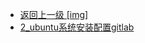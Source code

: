 - [返回上一级 [img]](后端/持续集成/git/gitlab/img/)
- [2_ubuntu系统安装配置gitlab](后端/持续集成/git/gitlab/img/2_ubuntu系统安装配置gitlab/)
